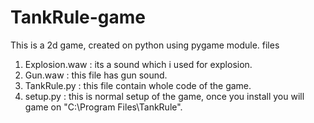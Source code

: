 # TankRule-game
This is a 2d game, created on python using pygame module.
files 
  1) Explosion.waw : its a sound which i used for explosion.
  2) Gun.waw : this file has gun sound.
  3) TankRule.py : this file contain whole code of the game.
  4) setup.py : this is normal setup of the game, once you install you will game on "C:\Program Files\TankRule".
